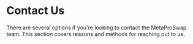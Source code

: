 # Contact Us

There are several options if you're looking to contact the MetaProSwap team. This section covers reasons and methods for reaching out to us.

